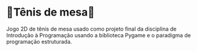 # 🏓Tênis de mesa🏓
Jogo 2D de tênis de mesa usado como projeto final da disciplina de Introdução à Programação usando a biblioteca Pygame e o paradigma de programação estruturada.
